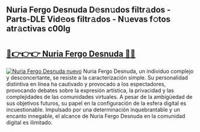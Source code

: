 ## Nuria Fergo Desnuda D𝚎sn𝚞dos filtr𝚊dos - Parts-DLE Vid𝚎os filtr𝚊dos - N𝚞evas f𝚘tos atr𝚊ctivas c00lg

# <h2><a href="http://mbcr3uq.tromn.icu/?c=Nuria+Fergo+Desnuda">🔗👉👉👉 Nuria Fergo Desnuda 🔗🔗</a></h2>

[![Nuria Fergo Desnuda nuevo](https://i.imgur.com/pEAQMta.gif)](http://mbcr3uq.tromn.icu/?c=Nuria+Fergo+Desnuda)
Nuria Fergo Desnuda, un individuo complejo y desconcertante, se resiste a la caracterización simple. Su personalidad distintiva en línea ha cautivado y provocado a los espectadores, provocando debates sobre la expresión artística, la privacidad y las complejidades de las comunidades virtuales. A pesar de la ambigüedad de sus objetivos futuros, su papel en la configuración de la esfera digital es incuestionable. Impulsado por una determinación inquebrantable y un encanto innegable, el alcance de Nuria Fergo Desnuda en la comunidad digital es ilimitado.
